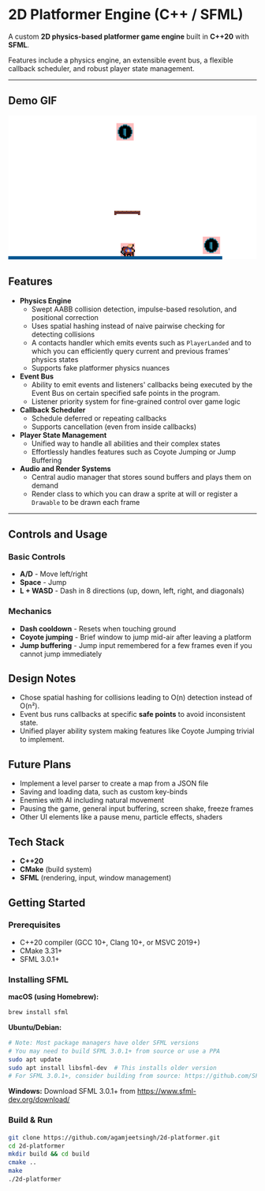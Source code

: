 # 2D Platformer Engine (C++ / SFML)

A custom **2D physics-based platformer game engine** built in **C++20** with **SFML**.  

Features include a physics engine, an extensible event bus, a flexible callback scheduler, and robust player state management.

---

## Demo GIF

![Demo](assets/demo.gif)

## Features
- **Physics Engine**
    - Swept AABB collision detection, impulse-based resolution,
      and positional correction
    - Uses spatial hashing instead of naive pairwise checking for detecting collisions
    - A contacts handler which emits events such as `PlayerLanded` and to which you can efficiently query current and previous frames' physics states 
    - Supports fake platformer physics nuances
- **Event Bus**
    - Ability to emit events and listeners' callbacks being executed by the Event Bus on certain specified safe points in the program.
    - Listener priority system for fine-grained control over game logic
- **Callback Scheduler**
    - Schedule deferred or repeating callbacks
    - Supports cancellation (even from inside callbacks)
- **Player State Management**
    - Unified way to handle all abilities and their complex states
    - Effortlessly handles features such as Coyote Jumping or Jump Buffering
- **Audio and Render Systems**
    - Central audio manager that stores sound buffers and plays them on demand
    - Render class to which you can draw a sprite at will or register a `Drawable` to be drawn each frame

---

## Controls and Usage

### Basic Controls
- **A/D** - Move left/right
- **Space** - Jump
- **L + WASD** - Dash in 8 directions (up, down, left, right, and diagonals)

### Mechanics
- **Dash cooldown** - Resets when touching ground
- **Coyote jumping** - Brief window to jump mid-air after leaving a platform
- **Jump buffering** - Jump input remembered for a few frames even if you cannot jump immediately

## Design Notes
- Chose spatial hashing for collisions leading to O(n) detection instead of O(n²).
- Event bus runs callbacks at specific **safe points** to avoid inconsistent state.
- Unified player ability system making features like Coyote Jumping trivial to implement.

## Future Plans
- Implement a level parser to create a map from a JSON file
- Saving and loading data, such as custom key-binds
- Enemies with AI including natural movement
- Pausing the game, general input buffering, screen shake, freeze frames
- Other UI elements like a pause menu, particle effects, shaders

## Tech Stack
- **C++20**
- **CMake** (build system)
- **SFML** (rendering, input, window management)

## Getting Started

### Prerequisites
- C++20 compiler (GCC 10+, Clang 10+, or MSVC 2019+)
- CMake 3.31+
- SFML 3.0.1+

### Installing SFML
**macOS (using Homebrew):**
```bash
brew install sfml
```

**Ubuntu/Debian:**
```bash
# Note: Most package managers have older SFML versions
# You may need to build SFML 3.0.1+ from source or use a PPA
sudo apt update
sudo apt install libsfml-dev  # This installs older version
# For SFML 3.0.1+, consider building from source: https://github.com/SFML/SFML
```

**Windows:**
Download SFML 3.0.1+ from https://www.sfml-dev.org/download/

### Build & Run
```bash
git clone https://github.com/agamjeetsingh/2d-platformer.git
cd 2d-platformer
mkdir build && cd build
cmake ..
make
./2d-platformer
```